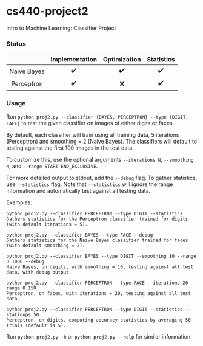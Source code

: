 # cs440-project2
Intro to Machine Learning: Classifier Project

### Status
|             | Implementation     | Optimization       | Statistics                |
| :---------: | :----------------: | :----------------: | :-----------------------: |
| Naive Bayes | :heavy_check_mark: | :heavy_check_mark: | :heavy_check_mark:        |
| Perceptron  | :heavy_check_mark: | :x:                | :heavy_check_mark:        |

### Usage
Run `python proj2.py --classifier {BAYES, PERCEPTRON} --type {DIGIT, FACE}` to test the given classifier
on images of either digits or faces.

By default, each classifier will train using all training data, 5 iterations (Perceptron) and smoothing = 2 (Naive Bayes).
The classifiers will default to testing against the first 100 images in the test data.

To customize this, use the optional arguments `--iterations N`, `--smoothing N`, and `--range START END_EXCLUSIVE`.

For more detailed output to stdout, add the `--debug` flag. To gather statistics, use `--statistics` flag.
Note that `--statistics` will ignore the range information and automatically test against all testing data.

Examples:
```
python proj2.py --classifier PERCEPTRON --type DIGIT --statistics
Gathers statistics for the Perceptron classifier trained for digits (with default iterations = 5).

python proj2.py --classifier BAYES --type FACE --debug
Gathers statistics for the Naive Bayes classifier trained for faces (with default smoothing = 2).

python proj2.py --classifier BAYES --type DIGIT --smoothing 10 --range 0 1000 --debug
Naive Bayes, on digits, with smoothing = 10, testing against all test data, with debug output.

python proj2.py --classifier PERCEPTRON --type FACE --iterations 20 --range 0 150
Perceptron, on faces, with iterations = 20, testing against all test data.

python proj2.py --classifier PERCEPTRON --type DIGIT --statistics --statloops 50
Perceptron, on digits, computing accuracy statistics by averaging 50 trials (default is 5).
```

Run `python proj2.py -h` or `python proj2.py --help` for similar information.
